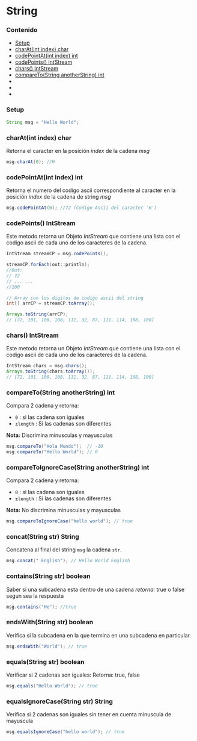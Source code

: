 # String

### Contenido

* [Setup](#)
* [charAt(int index) char](#)
* [codePointAt(int index) int](#)
* [codePoints() IntStream](#)
* [chars() IntStream](#)
* [compareTo(String anotherString) int](#)
* [](#)
* [](#)
* [](#)

### Setup
```java
String msg = "Hello World";
```

### charAt(int index) char

Retorna el caracter en la posición _index_ de la cadena _msg_

```java
msg.charAt(0); //H
```
### codePointAt(int index) int

Retorna el numero del codigo ascii correspondiente al caracter en la posición _index_ de la cadena de string _msg_

```java
msg.codePointAt(0); //72 (Codigo Ascii del caracter 'H')
```
### codePoints() IntStream

Este metodo retorna un Objeto _IntStream_ que contiene una lista con el codigo ascii de cada uno de los caracteres de la cadena. 

```java
IntStream streamCP = msg.codePoints();

streamCP.forEach(out::println);
//Out:
// 72
// ... ...
//100

// Array con los digitos de codigo ascii del string
int[] arrCP = streamCP.toArray();

Arrays.toString(arrCP);
// [72, 101, 108, 108, 111, 32, 87, 111, 114, 108, 100]
```

### chars() IntStream

Este metodo retorna un Objeto _IntStream_ que contiene una lista con el codigo ascii de cada uno de los caracteres de la cadena. 

```java
IntStream chars = msg.chars();
Arrays.toString(chars.toArray());
// [72, 101, 108, 108, 111, 32, 87, 111, 114, 108, 100]
```

### compareTo(String anotherString) int

Compara 2 cadena y retorna:

* `0` : si las cadena son iguales
* `±length` : Si las cadenas son diferentes

**Nota:** Discrimina minusculas y mayusculas
```java
msg.compareTo("Hola Mundo");  // -10
msg.compareTo("Hello World"); // 0
```

### compareToIgnoreCase(String anotherString) int

Compara 2 cadena y retorna:

* `0` : si las cadena son iguales
* `±length` : Si las cadenas son diferentes

**Nota:** No discrimina minusculas y mayusculas

```java
msg.compareToIgnoreCase("hello world"); // true
```

### concat(String str) String

Concatena al final del string `msg` la cadena `str`.

```java
msg.concat(" English"); // Hello World English
```

### contains(String str) boolean

Saber si una subcadena esta dentro de una cadena
_retorna:_ true o false segun sea la respuesta

```java
msg.contains("He"); //true
```

### endsWith(String str) boolean

Verifica si la subcadena en la que termina en una subcadena en particular.

```java
msg.endsWith("World"); // true
```

### equals(String str) boolean

Verificar si 2 cadenas son iguales:
Retorna: true, false

```java
msg.equals("Hello World"); // true
```

### equalsIgnoreCase(String str) String

Verifica si 2 cadenas son iguales sin tener en cuenta minuscula de mayuscula

```java
msg.equalsIgnoreCase("hello world"); // true
```